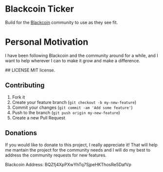 # Blackcoin Ticker

Build for the [Blackcoin](www.blackcoin.co) community to use as they see fit.

# Personal Motivation

I have been following Blackcoin and the community around for a while,
and I want to help wherever I can to make it grow and make a difference.

## LICENSE
  MIT license.


## Contributing

1. Fork it
2. Create your feature branch (`git checkout -b my-new-feature`)
3. Commit your changes (`git commit -am 'Add some feature'`)
4. Push to the branch (`git push origin my-new-feature`)
5. Create a new Pull Request


## Donations

If you would like to donate to this project, I really appreciate it!
That will help me mantain the project for the community needs and
I will do my best to address the community requests for new features.

Blackcoin Address: BQZfj4XpPXwYhTq7SjpeHKThosRe5DafVp
